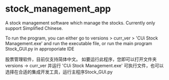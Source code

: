 # stock_management_app
A stock management software which manage the stocks.
Currently only support Simplified Chinese.

To run the program, you can either go to versions > curr_ver > 'CUi Stock Management.exe' and run the executable file, or run the main program Stock_GUI.py in approporiate IDE

股票管理软件，目前仅支持简体中文。
如要运行此程序，您即可以打开文件夹versions -> curr_ver 并运行 'CUi Stock Management.exe' 可执行文件，也可以选择在合适的集成开发工具，运行主程序Stock_GUI.py
